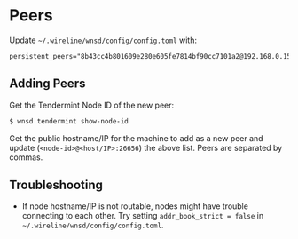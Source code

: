 # Peers

Update `~/.wireline/wnsd/config/config.toml` with:

```text
persistent_peers="8b43cc4b801609e280e605fe7814bf90cc7101a2@192.168.0.15:26656"
```

## Adding Peers

Get the Tendermint Node ID of the new peer:

```bash
$ wnsd tendermint show-node-id
```

Get the public hostname/IP for the machine to add as a new peer and update (`<node-id>@<host/IP>:26656`) the above list. Peers are separated by commas.


## Troubleshooting

* If node hostname/IP is not routable, nodes might have trouble connecting to each other. Try setting `addr_book_strict = false` in `~/.wireline/wnsd/config/config.toml`.